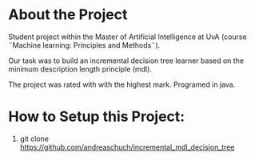 # About the  Project
Student project within the Master of Artificial Intelligence at UvA (course ¨Machine learning: Principles and Methods¨).

Our task was to build an incremental decision tree learner based on the minimum description length principle (mdl).

The project was rated with with the highest mark. Programed in java.


# How to Setup this Project:
1.  git clone https://github.com/andreaschuch/incremental_mdl_decision_tree  
